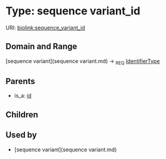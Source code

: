 
# Type: sequence variant_id




URI: [biolink:sequence_variant_id](https://w3id.org/biolink/vocab/sequence_variant_id)


## Domain and Range

[sequence variant](sequence variant.md) ->  <sub>REQ</sub> [IdentifierType](type/IdentifierType.md)

## Parents

 *  is_a: [id](id.md)

## Children


## Used by

 * [sequence variant](sequence variant.md)
